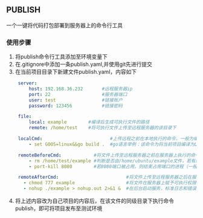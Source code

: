 ## PUBLISH

一个一键将代码打包部署到服务器上的命令行工具

### 使用步骤
1. 将publish命令行工具添加至环境变量下
2. 在.gitignore中添加一条publish.yaml,并使用git先进行提交
3. 在当前项目目录下新建文件publish.yaml，内容如下
   ```yaml
    server:
        host: 192.168.36.232       #远程服务器ip
        port: 22                   #服务器端口
        user: test                 #链接账户
        password: 123456           #链接密码

    file:
        local: example        #编译后生成可执行文件的路径    
        remote: /home/test    #将可执行文件上传至远程服务器的该目录下

    localCmd:                         #上传远程之前在本地执行的命令，一般为编译和构建
        - set GOOS=linux&&go build .  #go语言举例：该命令为将当前项目编译为Linux下的可执行文件

    remoteBeforeCmd:            #将文件上传至远程服务器之前在服务器上执行的命令
        - rm /home/test/example #判断是否由/home/ubuntu/example文件，若有则删除
        - port-kill 8080        #若8080端口被占用，则结束占用端口的进程（一般为服务启动端口）

    remoteAfterCmd:                         #将文件上传至远程服务器之后在服务器上执行的命令
      - chmod 777 example                   #将文件在服务器上赋予可执行权限
      - nohup ./example > nohup.out 2>&1 &  #在后台启动服务，标准日志和错误日志均打印在nohup.out文件下
4. 将上述内容改为自己项目的内容后，在该文件的同级目录下执行命令publish，即可将项目发布至测试环境